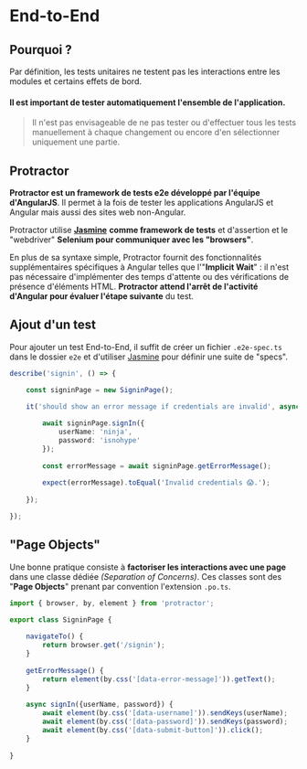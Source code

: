 # End-to-End

## Pourquoi ?

Par définition, les tests unitaires ne testent pas les interactions entre les modules et certains effets de bord.

#### Il est important de tester automatiquement l'ensemble de l'application.

> Il n'est pas envisageable de ne pas tester ou d'effectuer tous les tests manuellement à chaque changement ou encore d'en sélectionner uniquement une partie.

## Protractor

**Protractor est un framework de tests e2e développé par l'équipe d'AngularJS**. Il permet à la fois de tester les applications AngularJS et Angular mais aussi des sites web non-Angular.

Protractor utilise [**Jasmine**](unit-testing/jasmine.md) **comme framework de tests** et d'assertion et le "webdriver" **Selenium pour communiquer avec les "browsers"**.

En plus de sa syntaxe simple, Protractor fournit des fonctionnalités supplémentaires spécifiques à Angular telles que l'"**Implicit Wait**" : il n'est pas nécessaire d'implémenter des temps d'attente ou des vérifications de présence d'éléments HTML. **Protractor attend l'arrêt de l'activité d'Angular pour évaluer l'étape suivante** du test.

## Ajout d'un test

Pour ajouter un test End-to-End, il suffit de créer un fichier  `.e2e-spec.ts` dans le dossier `e2e` et d'utiliser [Jasmine](unit-testing/jasmine.md) pour définir une suite de "specs".


```typescript
describe('signin', () => {

    const signinPage = new SigninPage();

    it('should show an error message if credentials are invalid', async () => {
    
        await signinPage.signIn({
            userName: 'ninja',
            password: 'isnohype'
        });
        
        const errorMessage = await signinPage.getErrorMessage();
        
        expect(errorMessage).toEqual('Invalid credentials 😱.');
        
    });

});
```


## "Page Objects"

Une bonne pratique consiste à **factoriser les interactions avec une page** dans une classe dédiée _\(Separation of Concerns\)_. Ces classes sont des "**Page Objects**" prenant par convention l'extension `.po.ts`.


```typescript
import { browser, by, element } from 'protractor';

export class SigninPage {
    
    navigateTo() {
        return browser.get('/signin');
    }
    
    getErrorMessage() {
        return element(by.css('[data-error-message]')).getText();
    }
    
    async signIn({userName, password}) {
        await element(by.css('[data-username]')).sendKeys(userName);
        await element(by.css('[data-password]')).sendKeys(password);
        await element(by.css('[data-submit-button]')).click();
    }
    
}
```




